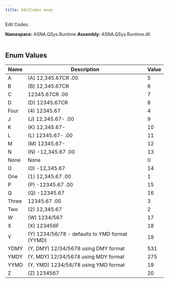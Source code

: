 ```yaml
---
title: EditCodes enum
---
```


Edit Codes.

**Namespace:** ASNA.QSys.Runtime
**Assembly:** ASNA.QSys.Runtime.dll
<br>
<br>

## Enum Values

| Name | Description | Value
| --- | --- | --- 
| A | (A)  12,345.67CR .00 | 5 |
| B | (B)  12,345.67CR     | 6 |
| C | 12345.67CR .00 | 7 |
| D | (D)   12345.67CR     | 8 |
| Four | (4)   12345.67       | 4 |
| J | (J)  12,345.67-  .00 | 9 |
| K | (K)  12,345.67-      | 10 |
| L | (L)   12345.67-  .00 | 11 |
| M | (M)   12345.67-      | 12 |
| N | (N) -12,345.67   .00 | 13 |
| None | None | 0 |
| O | (0) -12,345.67       | 14 |
| One | (1)  12,345.67   .00 | 1 |
| P | (P)  -12345.67   .00 | 15 |
| Q | (Q)  -12345.67       | 16 |
| Three | 12345.67   .00 | 3 |
| Two | (2)  12,345.67       | 2 |
| W | (W)  1234/567        | 17 |
| X | (X)  123456F         | 18 |
| Y | (Y)  1234/56/78 - defaults to YMD format (YYMD) | 19 |
| YDMY | (Y, DMY)  12/34/5678 using DMY format | 531 |
| YMDY | (Y, MDY)  12/34/5678 using MDY format | 275 |
| YYMD | (Y, YMD)  1234/56/78 using YMD format      | 19 |
| Z | (Z)   1234567        | 20 |
